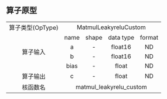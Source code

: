 ## 算子原型
<table>
<tr><td rowspan="1" align="center">算子类型(OpType)</td><td colspan="4" align="center">MatmulLeakyreluCustom</td></tr>
</tr>
<tr><td rowspan="4" align="center">算子输入</td><td align="center">name</td><td align="center">shape</td><td align="center">data type</td><td align="center">format</td></tr>
<tr><td align="center">a</td><td align="center">-</td><td align="center">float16</td><td align="center">ND</td></tr>
<tr><td align="center">b</td><td align="center">-</td><td align="center">float16</td><td align="center">ND</td></tr>
<tr><td align="center">bias</td><td align="center">-</td><td align="center">float</td><td align="center">ND</td></tr>
</tr>
</tr>
<tr><td rowspan="1" align="center">算子输出</td><td align="center">c</td><td align="center">-</td><td align="center">float</td><td align="center">ND</td></tr>
</tr>
<tr><td rowspan="1" align="center">核函数名</td><td colspan="4" align="center">matmul_leakyrelu_custom</td></tr>
</table>